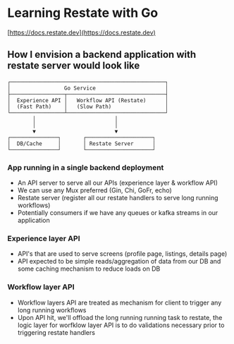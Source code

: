 # Learning Restate with Go 

[https://docs.restate.dev](https://docs.restate.dev)


## How I envision a backend application with restate server would look like

```
┌─────────────────────────────────────────────────┐
│                 Go Service                      │
├─────────────────┬───────────────────────────────┤
│  Experience API │   Workflow API (Restate)      │
│  (Fast Path)    │   (Slow Path)                 │
└─────────────────┴───────────────────────────────┘
        │                         │
        │                         │
        ▼                         ▼
┌───────────────┐       ┌─────────────────────┐
│  DB/Cache     │       │ Restate Server      │
└───────────────┘       └─────────────────────┘
```

### App running in a single backend deployment
- An API server to serve all our APIs (experience layer & workflow API)
- We can use any Mux preferred (Gin, Chi, GoFr, echo)
- Restate server (register all our restate handlers to serve long running workflows)
- Potentially consumers if we have any queues or kafka streams in our application

### Experience layer API
- API's that are used to serve screens (profile page, listings, details page)
- API expected to be simple reads/aggregation of data from our DB and some caching mechanism to reduce loads on DB

### Workflow layer API
- Workflow layers API are treated as mechanism for client to trigger any long running workflows
- Upon API hit, we'll offload the long running running task to restate, the logic layer for worfklow layer API is to do validations necessary prior to triggering restate handlers


